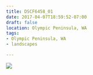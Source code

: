 ```yaml
---
title: DSCF6458_01
date: 2017-04-07T18:59:52-07:00
draft: false
location: Olympic Peninsula, WA
tags:
- Olympic Peninsula, WA
- landscapes

---
```

![](https://d17enza3bfujl8.cloudfront.net/DSCF6458_01.jpg)
